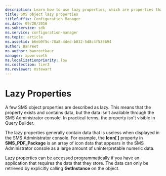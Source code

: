 ```yaml
---
description: Learn how to use lazy properties, which are properties that exist and contain data, but the data isn't available through the SMS Administrator console.
title: SMS object lazy properties
titleSuffix: Configuration Manager
ms.date: 09/20/2016
ms.subservice: sdk
ms.service: configuration-manager
ms.topic: article
ms.assetid: b6eb9f5c-78a8-4ded-b032-5d8c4f533694
author: Banreet
ms.author: banreetkaur
manager: apoorvseth
ms.localizationpriority: low
ms.collection: tier3
ms.reviewer: mstewart
---
```

# Lazy Properties
A few SMS object properties are described as lazy. This means that the property exists and contains data, but the data isn't available through the SMS Administrator console. In practical terms, the property isn't visible in Query Builder.

 The lazy properties generally contain data that is useless when displayed in the SMS Administrator console. For example, the **Icon[ ]** property in **SMS_PDF_Package** is an array of icon data that appears in the SMS Administrator console as a large amount of uninterpretable numeric data.

 Lazy properties can be accessed programmatically if you have an application that requires the data that they store. The data can only be retrieved by explicitly calling **GetInstance** on the object.
